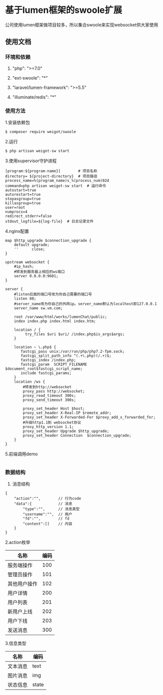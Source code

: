# 基于lumen框架的swoole扩展

公司使用lumen框架做项目较多，所以集合swoole来实现websocket供大家使用

## 使用文档

### 环境和依赖
1. "php": ">=7.0"

2. "ext-swoole": "*"

3. "laravel/lumen-framework": ">=5.5"

4. "illuminate/redis": "*"

### 使用方法

1.安装依赖包
```$xslt
$ composer require weigot/swoole
```
2.运行
```$xslt
$ php artisan weigot-sw start
```
3.使用supervisor守护进程
```$xslt
[program:${program-name}]        # 项目名称
directory= ${project-directory}  # 项目路径
process_name=%(program_name)s_%(process_num)02d
command=php artisan weigot-sw start  # 运行命令
autostart=true
autorestart=true
stopasgroup=true
killasgroup=true
user=root
numprocs=4
redirect_stderr=false
stdout_logfile=${log-file}  # 日志记录文件
```
4.nginx配置
```$xslt
map $http_upgrade $connection_upgrade {
    default upgrade;
    ''      close;
}

upstream websocket {
    #ip_hash;
    #转发到服务器上相应的ws端口
    server 0.0.0.0:9601;
}

server {
    #listen后面的端口号改为你自己需要的端口号
    listen 80;
    #server_name改为你自己的外网ip。server_name默认为localhost即127.0.0.1
    server_name sw.vm.com;

    root /var/www/html/works/lumenChat/public;
    index index.php index.html index.htm;

    location / {
         try_files $uri $uri/ /index.php$is_args$args;
    }

    location ~ \.php$ {
       fastcgi_pass unix:/var/run/php/php7.2-fpm.sock;
       fastcgi_split_path_info ^(.+\.php)(/.+)$;
       fastcgi_index /index.php;
       fastcgi_param  SCRIPT_FILENAME  $document_root$fastcgi_script_name;
       include fastcgi_params;
    }
    location /ws {
        #转发到http://websocket
        proxy_pass http://websocket;
        proxy_read_timeout 300s;
        proxy_send_timeout 300s;

        proxy_set_header Host $host;
        proxy_set_header X-Real-IP $remote_addr;
        proxy_set_header X-Forwarded-For $proxy_add_x_forwarded_for;
        #升级http1.1到 websocket协议
        proxy_http_version 1.1;
        proxy_set_header Upgrade $http_upgrade;
        proxy_set_header Connection  $connection_upgrade;
    }
}
```
5.前端调用demo
```$xslt

```
### 数据结构
1. 消息结构
```$xslt
{
    "action":"",        // 行为code
    "data":{            // 消息
        "type":"",      // 消息类型
        "username":"",  // 用户
        "fd":"",        // fd
        "content":[]    // 内容
    }
}
```
2.action枚举

|**名称**|**编码**|
|----|----|
|服务端操作|100|
|管理员操作|101|
|其他用户操作|102|
|用户详情|200|
|用户列表|201|
|新用户上线|202|
|用户下线|203|
|发送消息|300|

3.信息类型

|**名称**|**编码**|
|----|----|
|文本消息|text|
|图片消息|img|
|状态信息|state|





